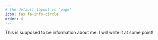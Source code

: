 ```yaml
---
# the default layout is 'page'
icon: fas fa-info-circle
order: 4
---
```


This is supposed to be information about me. I will write it at some point!
